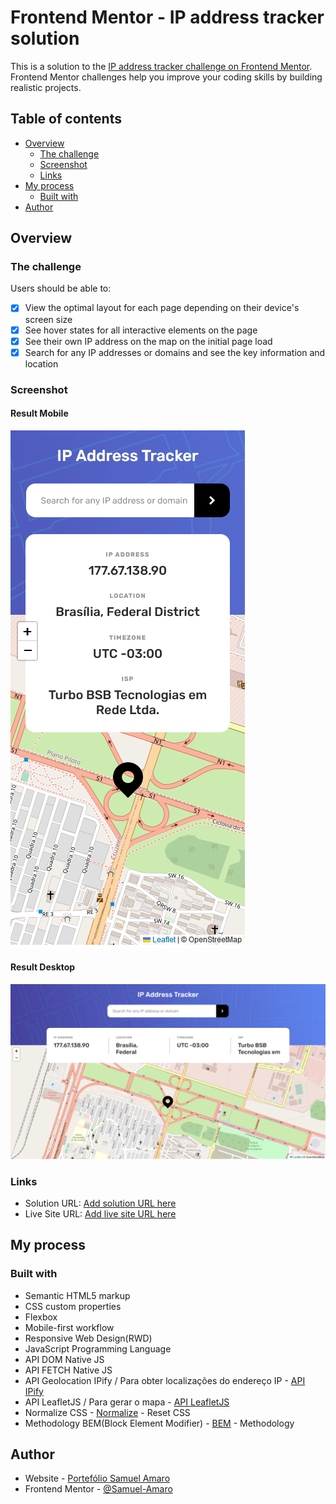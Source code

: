 # Frontend Mentor - IP address tracker solution

This is a solution to the [IP address tracker challenge on Frontend Mentor](https://www.frontendmentor.io/challenges/ip-address-tracker-I8-0yYAH0). Frontend Mentor challenges help you improve your coding skills by building realistic projects. 

## Table of contents

- [Overview](#overview)
  - [The challenge](#the-challenge)
  - [Screenshot](#screenshot)
  - [Links](#links)
- [My process](#my-process)
  - [Built with](#built-with)
- [Author](#author)

## Overview

### The challenge

Users should be able to:

- [X] View the optimal layout for each page depending on their device's screen size
- [X] See hover states for all interactive elements on the page
- [X] See their own IP address on the map on the initial page load
- [X] Search for any IP addresses or domains and see the key information and location

### Screenshot

#### Result Mobile

![](./images/result-mobile.png)

#### Result Desktop

![](./images/result-desktop.png)

### Links

- Solution URL: [Add solution URL here](https://your-solution-url.com)
- Live Site URL: [Add live site URL here](https://your-live-site-url.com)

## My process

### Built with

- Semantic HTML5 markup
- CSS custom properties
- Flexbox
- Mobile-first workflow
- Responsive Web Design(RWD)
- JavaScript Programming Language
- API DOM Native JS
- API FETCH Native JS
- API Geolocation IPify / Para obter localizações do endereço IP - [API IPify](https://geo.ipify.org/)
- API LeafletJS / Para gerar o mapa - [API LeafletJS](https://leafletjs.com/)
- Normalize CSS - [Normalize](https://necolas.github.io/normalize.css/) - Reset CSS
- Methodology BEM(Block Element Modifier) - [BEM](http://getbem.com/introduction/) - Methodology

## Author

- Website - [Portefólio Samuel Amaro](https://samuel-amaro.github.io/portefolio-website/)
- Frontend Mentor - [@Samuel-Amaro](https://www.frontendmentor.io/profile/Samuel-Amaro)